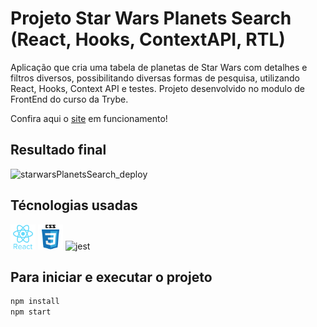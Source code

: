 # Projeto Star Wars Planets Search (React, Hooks, ContextAPI, RTL)

Aplicação que cria uma tabela de planetas de Star Wars com detalhes e filtros diversos, possibilitando diversas formas de pesquisa, utilizando React, Hooks, Context API e testes. Projeto desenvolvido no modulo de FrontEnd do curso da Trybe.

Confira aqui o [site]() em funcionamento!

## Resultado final
![starwarsPlanetsSearch_deploy]()

## Técnologias usadas
<p align="left">
  <img src="https://raw.githubusercontent.com/devicons/devicon/master/icons/react/react-original-wordmark.svg" alt="react" width="40" height="40"/> 
  <img src="https://raw.githubusercontent.com/devicons/devicon/master/icons/css3/css3-original-wordmark.svg" alt="css3" width="40" height="40"/> 
  <img src="https://www.learnstorybook.com/intro-to-storybook/logo-jest.png" alt="jest" width="40" height="40" />
</p>

## Para iniciar e executar o projeto
```bash
npm install
npm start
``` 
